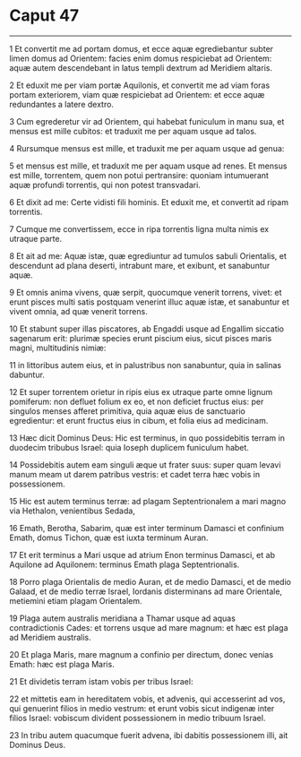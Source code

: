 # Caput 47

***

1 Et convertit me ad portam domus, et ecce aquæ egrediebantur subter limen domus ad Orientem: facies enim domus respiciebat ad Orientem: aquæ autem descendebant in latus templi dextrum ad Meridiem altaris.

2 Et eduxit me per viam portæ Aquilonis, et convertit me ad viam foras portam exteriorem, viam quæ respiciebat ad Orientem: et ecce aquæ redundantes a latere dextro.

3 Cum egrederetur vir ad Orientem, qui habebat funiculum in manu sua, et mensus est mille cubitos: et traduxit me per aquam usque ad talos.

4 Rursumque mensus est mille, et traduxit me per aquam usque ad genua:

5 et mensus est mille, et traduxit me per aquam usque ad renes. Et mensus est mille, torrentem, quem non potui pertransire: quoniam intumuerant aquæ profundi torrentis, qui non potest transvadari.

6 Et dixit ad me: Certe vidisti fili hominis. Et eduxit me, et convertit ad ripam torrentis.

7 Cumque me convertissem, ecce in ripa torrentis ligna multa nimis ex utraque parte.

8 Et ait ad me: Aquæ istæ, quæ egrediuntur ad tumulos sabuli Orientalis, et descendunt ad plana deserti, intrabunt mare, et exibunt, et sanabuntur aquæ.

9 Et omnis anima vivens, quæ serpit, quocumque venerit torrens, vivet: et erunt pisces multi satis postquam venerint illuc aquæ istæ, et sanabuntur et vivent omnia, ad quæ venerit torrens.

10 Et stabunt super illas piscatores, ab Engaddi usque ad Engallim siccatio sagenarum erit: plurimæ species erunt piscium eius, sicut pisces maris magni, multitudinis nimiæ:

11 in littoribus autem eius, et in palustribus non sanabuntur, quia in salinas dabuntur.

12 Et super torrentem orietur in ripis eius ex utraque parte omne lignum pomiferum: non defluet folium ex eo, et non deficiet fructus eius: per singulos menses afferet primitiva, quia aquæ eius de sanctuario egredientur: et erunt fructus eius in cibum, et folia eius ad medicinam.

13 Hæc dicit Dominus Deus: Hic est terminus, in quo possidebitis terram in duodecim tribubus Israel: quia Ioseph duplicem funiculum habet.

14 Possidebitis autem eam singuli æque ut frater suus: super quam levavi manum meam ut darem patribus vestris: et cadet terra hæc vobis in possessionem.

15 Hic est autem terminus terræ: ad plagam Septentrionalem a mari magno via Hethalon, venientibus Sedada,

16 Emath, Berotha, Sabarim, quæ est inter terminum Damasci et confinium Emath, domus Tichon, quæ est iuxta terminum Auran.

17 Et erit terminus a Mari usque ad atrium Enon terminus Damasci, et ab Aquilone ad Aquilonem: terminus Emath plaga Septentrionalis.

18 Porro plaga Orientalis de medio Auran, et de medio Damasci, et de medio Galaad, et de medio terræ Israel, Iordanis disterminans ad mare Orientale, metiemini etiam plagam Orientalem.

19 Plaga autem australis meridiana a Thamar usque ad aquas contradictionis Cades: et torrens usque ad mare magnum: et hæc est plaga ad Meridiem australis.

20 Et plaga Maris, mare magnum a confinio per directum, donec venias Emath: hæc est plaga Maris.

21 Et dividetis terram istam vobis per tribus Israel:

22 et mittetis eam in hereditatem vobis, et advenis, qui accesserint ad vos, qui genuerint filios in medio vestrum: et erunt vobis sicut indigenæ inter filios Israel: vobiscum divident possessionem in medio tribuum Israel.

23 In tribu autem quacumque fuerit advena, ibi dabitis possessionem illi, ait Dominus Deus.

